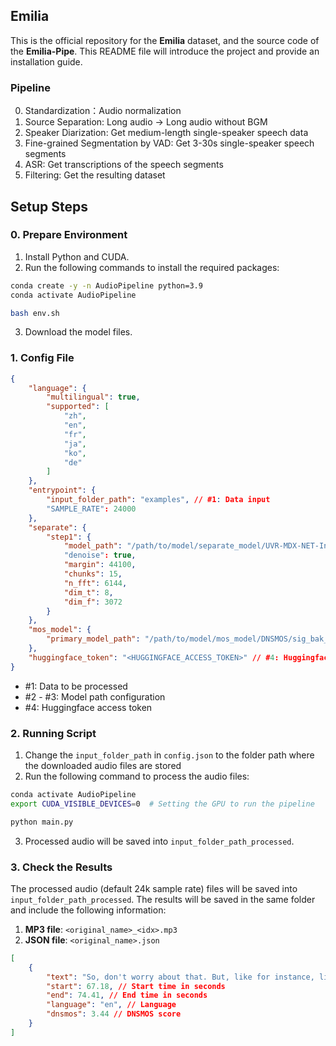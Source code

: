 ## Emilia

This is the official repository for the **Emilia** dataset, and the source code of the **Emilia-Pipe**. This README file will introduce the project and provide an installation guide.

### Pipeline

0. Standardization：Audio normalization
1. Source Separation: Long audio -> Long audio without BGM
2. Speaker Diarization: Get medium-length single-speaker speech data
3. Fine-grained Segmentation by VAD: Get 3-30s single-speaker speech segments
4. ASR: Get transcriptions of the speech segments
5. Filtering: Get the resulting dataset

## Setup Steps

### 0. Prepare Environment

1. Install Python and CUDA.
2. Run the following commands to install the required packages:

```bash
conda create -y -n AudioPipeline python=3.9 
conda activate AudioPipeline

bash env.sh
```

3. Download the model files.

### 1. Config File

```json
{
    "language": {
        "multilingual": true,
        "supported": [
            "zh",
            "en",
            "fr",
            "ja",
            "ko",
            "de"
        ]
    },
    "entrypoint": {
        "input_folder_path": "examples", // #1: Data input
        "SAMPLE_RATE": 24000
    },
    "separate": {
        "step1": {
            "model_path": "/path/to/model/separate_model/UVR-MDX-NET-Inst_HQ_3.onnx", // #2: Model path
            "denoise": true,
            "margin": 44100,
            "chunks": 15,
            "n_fft": 6144,
            "dim_t": 8,
            "dim_f": 3072
        }
    },
    "mos_model": {
        "primary_model_path": "/path/to/model/mos_model/DNSMOS/sig_bak_ovr.onnx" // #3: Model path
    }, 
    "huggingface_token": "<HUGGINGFACE_ACCESS_TOKEN>" // #4: Huggingface access token for pyannote
}
```

- #1: Data to be processed
- #2 - #3: Model path configuration
- #4: Huggingface access token


### 2. Running Script

1. Change the `input_folder_path` in `config.json` to the folder path where the downloaded audio files are stored
2. Run the following command to process the audio files:

```bash
conda activate AudioPipeline
export CUDA_VISIBLE_DEVICES=0  # Setting the GPU to run the pipeline

python main.py
```

3. Processed audio will be saved into `input_folder_path_processed`.


### 3. Check the Results

The processed audio (default 24k sample rate) files will be saved into `input_folder_path_processed`. The results will be saved in the same folder and include the following information:

1. **MP3 file**: `<original_name>_<idx>.mp3`
2. **JSON file**: `<original_name>.json`

```json
[
    {
        "text": "So, don't worry about that. But, like for instance, like yesterday was very hard for me to say, you know what, I should go to bed.", // Transcription
        "start": 67.18, // Start time in seconds
        "end": 74.41, // End time in seconds
        "language": "en", // Language
        "dnsmos": 3.44 // DNSMOS score
    }
]
```
